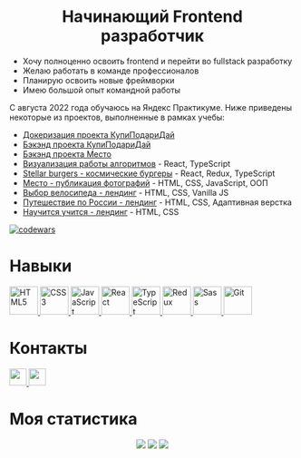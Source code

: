<h1 align="center">Начинающий Frontend разработчик</h1>

<ul>
 <li>Хочу полноценно освоить frontend и перейти во fullstack разработку</li>
 <li>Желаю работать в команде профессионалов</li>
 <li>Планирую освоить новые фреймворки</li>
 <li>Имею большой опыт командной работы</li>
</ul>

<p>С августа 2022 года обучаюсь на Яндекс Практикуме. Ниже приведены некоторые из проектов, выполненные в рамках учебы:
  <ul>
      <li><a href="https://github.com/ArturKaramov/web-plus-docker-and-compose">Докеризация проекта КупиПодариДай</a></li>
      <li><a href="https://github.com/ArturKaramov/kupipodariday-backend">Бэкэнд проекта КупиПодариДай</a></li>
      <li><a href="https://github.com/ArturKaramov/mesto-project-plus">Бэкэнд проекта Место</a></li>
      <li><a href="https://github.com/ArturKaramov/algososh">Визуализация работы алгоритмов</a> - React, TypeScript</li>
      <li><a href="https://github.com/ArturKaramov/react-burger">Stellar burgers - космические бургеры</a>
        - React, Redux, TypeScript
      </li>
      <li><a href="https://github.com/ArturKaramov/mesto-project">Место - публикация фотографий</a>
        - HTML, CSS, JavaScript, ООП
      </li>
      <li><a href="https://github.com/ArturKaramov/choose-a-bike">Выбор велосипеда - лендинг</a> - HTML, CSS, Vanilla JS
      </li>
      <li><a href="https://github.com/ArturKaramov/russian-travel">Путешествие по России - лендинг</a> - HTML, CSS, Адаптивная верстка
      </li>
      <li><a href="https://github.com/ArturKaramov/how-to-learn-plus">Научится учится - лендинг</a> - HTML, CSS</li>
    </ul>
</p>

[![codewars](https://www.codewars.com/users/ArturKaramov/badges/large)](https://www.codewars.com/users/ArturKaramov)

# Навыки

<p align="left">
  <a href="https://developer.mozilla.org/en-US/docs/Glossary/HTML5" target="_blank" rel="noreferrer">
    <img src="https://cdn.jsdelivr.net/gh/devicons/devicon/icons/html5/html5-original.svg" width="50" height="50" alt="HTML5" />
  </a>
  <a href="https://www.w3.org/TR/CSS/#css" target="_blank" rel="noreferrer">
    <img src="https://cdn.jsdelivr.net/gh/devicons/devicon/icons/css3/css3-original.svg" width="50" height="50" alt="CSS3" />
  </a>
  <a href="https://developer.mozilla.org/en-US/docs/Web/JavaScript" target="_blank" rel="noreferrer">
    <img src="https://cdn.jsdelivr.net/gh/devicons/devicon/icons/javascript/javascript-original.svg" width="50" height="50" alt="JavaScript" />
  </a>
  <a href="https://reactjs.org/" target="_blank" rel="noreferrer">
    <img src="https://cdn.jsdelivr.net/gh/devicons/devicon/icons/react/react-original.svg" width="50" height="50" alt="React" />
  </a>
  <a href="https://www.typescriptlang.org/" target="_blank" rel="noreferrer">
    <img src="https://cdn.jsdelivr.net/gh/devicons/devicon/icons/typescript/typescript-original.svg" width="50" height="50" alt="TypeScript" />
  </a>
  <a href="https://redux.js.org/" target="_blank" rel="noreferrer">
    <img src="https://cdn.jsdelivr.net/gh/devicons/devicon/icons/redux/redux-original.svg" width="50" height="50" alt="Redux" />
  </a>
  <a href="https://sass-lang.com/" target="_blank" rel="noreferrer">
    <img src="https://cdn.jsdelivr.net/gh/devicons/devicon/icons/sass/sass-original.svg" width="50" height="50" alt="Sass" />
  </a>
  <a href="https://git-scm.com/" target="_blank" rel="noreferrer">
    <img src="https://cdn.jsdelivr.net/gh/devicons/devicon/icons/git/git-original.svg" width="50" height="50" alt="Git" />
  </a>
</p>

# Контакты

<a href="https://t.me/Karamyslo">
  <img src="https://img.shields.io/badge/Telegram-2CA5E0?style=for-the-badge&logo=telegram&logoColor=white" height="30">
</a>
<a href="mailto:karamov.13@gmail.com">
  <img src="https://img.shields.io/badge/Mail-red?logo=gmail&logoColor=white&style=for-the-badge" height="30">
</a>

# Моя статистика

<div align="center">
  <img src="http://github-profile-summary-cards.vercel.app/api/cards/profile-details?username=ArturKaramov&theme=react" />
  <img src="http://github-profile-summary-cards.vercel.app/api/cards/repos-per-language?username=ArturKaramov&theme=react" />
  <img src="http://github-profile-summary-cards.vercel.app/api/cards/stats?username=ArturKaramov&theme=react" />
</div>
